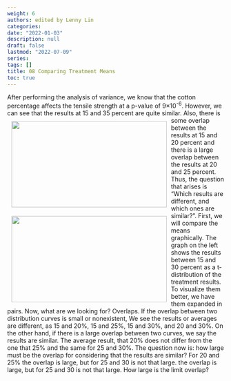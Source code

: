 ```yaml
---
weight: 6
authors: edited by Lenny Lin
categories: 
date: "2022-01-03"
description: null
draft: false
lastmod: "2022-07-09"
series: 
tags: []
title: 08 Comparing Treatment Means
toc: true
---
```





<!--more-->

After performing the analysis of variance, we know that the cotton percentage affects the tensile strength at a p-value of 9×10<sup>-6</sup>. However, we can see that the results at 15 and 35 percent are quite similar. 
<img width ="360" height= "200" src = "/docs/images/Screenshot 2022-07-09 110942.png" style ="float: left" HSPACE="10" VSPACE="10"/>
<img width ="360" height= "200" src = "/docs/images/Screenshot 2022-07-09 111217.png" style ="float: left" HSPACE="10" VSPACE="10"/>
Also, there is some overlap between the results at 15 and 20 percent and there is a large overlap between the results at 20 and 25 percent. Thus, the question that arises is “Which results are different, and which ones are similar?”. First, we will compare the means graphically. The graph on the left shows the results between 15 and 30 percent as a t-distribution of the treatment results. To visualize them better, we have them expanded in pairs. Now, what are we looking for? Overlaps. If the overlap between two distribution curves is small or nonexistent, We see the results or averages are different, as 15 and 20%, 15 and 25%, 15 and 30%, and 20 and 30%. On the other hand, if there is a large overlap between two curves, we say the results are similar. The average result, that 20% does not differ from the one that 25% and the same for 25 and 30%. The question now is: how large must be the overlap for considering that the results are similar? For 20 and 25% the overlap is large, but for 25 and 30 is not that large. the overlap is large, but for 25 and 30 is not that large. How large is the limit overlap? 